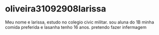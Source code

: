 # oliveira31092908larissa
Meu nome e larissa, estudo no colegio civic militar.
sou aluna do 1B
minha comida preferida e lasanha 
tenho 16 anos.
pretendo fazer infermagem 
